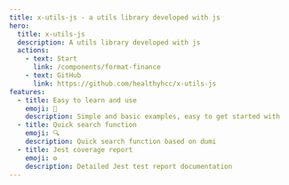 ```yaml
---
title: x-utils-js - a utils library developed with js
hero:
  title: x-utils-js
  description: A utils library developed with js
  actions:
    - text: Start
      link: /components/format-finance
    - text: GitHub
      link: https://github.com/healthyhcc/x-utils-js
features:
  - title: Easy to learn and use
    emoji: 🚀
    description: Simple and basic examples, easy to get started with
  - title: Quick search function
    emoji: 🔍
    description: Quick search function based on dumi
  - title: Jest coverage report
    emoji: ⚙️
    description: Detailed Jest test report documentation
---
```

